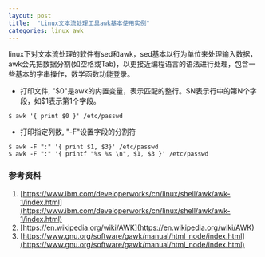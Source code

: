 ```yaml
---
layout: post
title:  "Linux文本流处理工具awk基本使用实例"
categories: linux awk
---
```


linux下对文本流处理的软件有sed和awk，sed基本以行为单位来处理输入数据，awk会先把数据分割(如空格或Tab)，以更接近编程语言的语法进行处理，包含一些基本的字串操作，数学函数功能登录。


- 打印文件, "$0"是awk的内置变量，表示匹配的整行。$N表示行中的第N个字段，如$1表示第1个字段。
```
$ awk '{ print $0 }' /etc/passwd
```

- 打印指定列数, "-F"设置字段的分割符
```
$ awk -F ":" '{ print $1, $3}' /etc/passwd
$ awk -F ":" '{ printf "%s %s \n", $1, $3 }' /etc/passwd
```

### 参考资料
1. [https://www.ibm.com/developerworks/cn/linux/shell/awk/awk-1/index.html](https://www.ibm.com/developerworks/cn/linux/shell/awk/awk-1/index.html)
2. [https://en.wikipedia.org/wiki/AWK](https://en.wikipedia.org/wiki/AWK)
3. [https://www.gnu.org/software/gawk/manual/html_node/index.html](https://www.gnu.org/software/gawk/manual/html_node/index.html)
